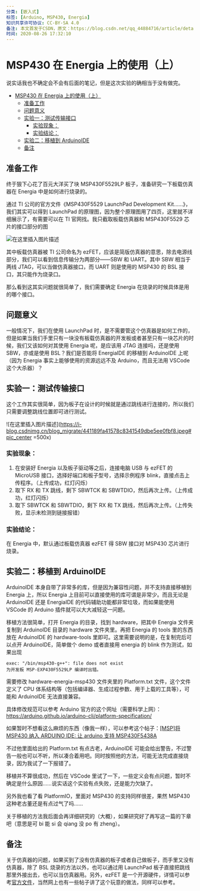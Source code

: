 ```yaml
---
分类: [嵌入式]
标签: [Arduino, MSP430, Energia]
知识共享许可协议: CC-BY-SA 4.0
备注: 本文首发于CSDN，原文：https://blog.csdn.net/qq_44884716/article/details/108244072
时间: 2020-08-26 17:32:10
---
```


# MSP430 在 Energia 上的使用（上）

说实话我也不确定会不会有后面的笔记，但是这次实验的确相当于没有做完。

<!-- @import "[TOC]" {cmd="toc" depthFrom=1 depthTo=6 orderedList=false} -->

<!-- code_chunk_output -->

- [MSP430 在 Energia 上的使用（上）](#msp430-在-energia-上的使用上)
  - [准备工作](#准备工作)
  - [问题意义](#问题意义)
  - [实验一：测试传输接口](#实验一测试传输接口)
    - [实验现象：](#实验现象)
    - [实验结论：](#实验结论)
  - [实验二：移植到 ArduinoIDE](#实验二移植到-arduinoide)
  - [备注](#备注)

<!-- /code_chunk_output -->



## 准备工作

终于狠下心花了百元大洋买了块 MSP430F5529LP 板子，准备研究一下板载仿真器在 Energia 中是如何进行烧录的。

通过 TI 公司的官方文件《MSP430F5529 LaunchPad Development Kit……》，我们其实可以得到 LaunchPad 的原理图，因为整个原理图用了四页，这里就不详细展示了，有需要可以在 TI 官网找。我只截取板载仿真器和 MSP430F5529 芯片的接口部分的图

![在这里插入图片描述](https://i-blog.csdnimg.cn/blog_migrate/ce2078a0f1addb14d8380c3564acccfa.png#pic_center)

其中板载仿真器被 TI 公司命名为 ezFET，应该是简版仿真器的意思，除去电源线部分，我们可以看到信息传输分为两部分——SBW 和 UART。其中 SBW 相当于两线 JTAG，可以当做仿真器接口，而 UART 则是使用的 MSP430 的 BSL 接口，其只能作为烧录口。

那么看到这其实问题就很简单了，我们需要确定 Energia 在烧录的时候具体是用的哪个接口。

## 问题意义

一般情况下，我们在使用 LaunchPad 时，是不需要管这个仿真器是如何工作的，但是如果当我们手里只有一块没有板载仿真器的开发板或者甚至只有一块芯片的时候，我们又该如何对其使用 Energia 呢，是应该用 JTAG 连接吗，还是使用 SBW，亦或是使用 BSL？我们是否能将 EnergiaIDE 的移植到 ArduinoIDE 上呢（因为 Energia 事实上能够使用的资源远远不及 Arduino，而且无法用 VSCode 这个大杀器）？

## 实验一：测试传输接口

这个工作其实很简单，因为板子在设计的时候就是通过跳线进行连接的，所以我们只需要调整跳线位置即可进行测试。

![在这里插入图片描述](https://i-blog.csdnimg.cn/blog_migrate/441189fa41578c8341549dbe5ee0fbf8.jpeg#pic_center =500x)

### 实验现象：

1. 在安装好 Energia 以及板子驱动等之后，连接电脑 USB 与 ezFET 的 MicroUSB 接口，选择好端口和板子型号，选择示例程序 blink，直接点击上传程序。（上传成功，红灯闪烁）
2. 取下 RX 和 TX 跳线，剩下 SBWTCK 和 SBWTDIO，然后再次上传。（上传成功，红灯闪烁）
3. 取下 SBWTCK 和 SBWTDIO，剩下 RX 和 TX 跳线，然后再次上传。（上传失败，显示未检测到链接报错）

### 实验结论：

在 Energia 中，默认通过板载仿真器 ezFET 得 SBW 接口对 MSP430 芯片进行烧录。

## 实验二：移植到 ArduinoIDE

ArduinoIDE 本身自带了非常多的库，但是因为兼容性问题，并不支持直接移植到 Energia 上，所以 Energia 上目前可以直接使用的库可谓是非常少。而且无论是 ArduinoIDE 还是 EnergiaIDE 的代码辅助功能都非常垃圾，而如果能使用 VSCode 的 Arduino 插件就可以大大减轻这一问题。

移植方法很简单，打开 Energia 的目录，找到 hardware，把其中 Energia 文件夹复制到 ArduinoIDE 目录的 hardware 文件夹里。再把 Energia 的 tools 里的东西放在 ArduinoIDE 的 hardware-tools 里即可。这里需要说明的是，在复制完后可以点开 ArduinoIDE，简单做个 demo 或者直接用 energia 的 blink 作为测试，如果出现

```
exec: "/bin/msp430-g++": file does not exist
为开发板 MSP-EXP430F5529LP 编译时出错。
```

需要修改 hardware-energia-msp430 文件夹里的 Platform.txt 文件，这个文件定义了 CPU 体系结构等（包括编译器、生成过程参数、用于上载的工具等），可能和 ArduinoIDE 无法直接兼容。

具体修改规范可以参考 Arduino 官方的这个网址（需要科学上网）：https://arduino.github.io/arduino-cli/platform-specification/

如果暂时不想看这么麻烦的东西（像我一样），可以参考这个帖子：[[MSP]将 MSP430 纳入 ARDUINO IDE: 让 arduino 支持 MSP430F5438A](http://bbs.mydigit.cn/read.php?tid=1792962)

不过他里面给出的 Platform.txt 有点古老，ArduinoIDE 可能会给出警告，不过警告一般也可以不听，所以凑合着用吧。同时按照他的方法，可能无法完成直接烧录，因为我试了一下报错了。

移植并不算很成功，然后在 VSCode 里试了一下，一些定义会有点问题，暂时不确定是什么原因……说实话这个实验有点失败，还是能力欠缺了。

另外我也看了看 PlatformIO，里面对 MSP430 的支持同样很差，果然 MSP430 这种老古董还是有点过气了吗……

关于移植的方法我后面会再详细研究的（大概），如果研究好了再写这一篇的下章吧（意思是可 bi 能 si 会 qiang 没 po 有 zheng）。

## 备注

关于仿真器的问题，如果买到了没有仿真器的板子或者自己做板子，而手里又没有仿真器，除了 BSL 烧录的方法以外，也可以通过用 LaunchPad 板子直接把跳线那里外接出去，也可以当仿真器用。另外，ezFET 是一个开源硬件，详情可以参考[官方文件](https://processors.wiki.ti.com/index.php/EZ-FET_lite)，当然网上也有一些帖子讲了这个玩意的做法，同样可以参考。
